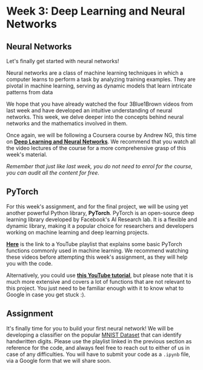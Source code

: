 # Week 3: Deep Learning and Neural Networks

## Neural Networks

Let's finally get started with neural networks! 

Neural networks are a class of machine learning techniques in which a computer learns to perform a task by analyzing training examples. They are pivotal in machine learning, serving as dynamic models that learn intricate patterns from data

We hope that you have already watched the four 3Blue1Brown videos from last week and have developed an intuitive understanding of neural networks. This week, we delve deeper into the concepts behind neural networks and the mathematics involved in them.

Once again, we will be following a Coursera course by Andrew NG, this time on [**Deep Learning and Neural Networks**](https://www.coursera.org/learn/neural-networks-deep-learning). We recommend that you watch all the video lectures of the course for a more comprehensive grasp of this week's material.

*Remember that just like last week, you do not need to enrol for the course, you can audit all the content for free.*

## PyTorch

For this week's assignment, and for the final project, we will be using yet another powerful Python library, **PyTorch**. PyTorch is an open-source deep learning library developed by Facebook's AI Research lab. It is a flexible and dynamic library, making it a popular choice for researchers and developers working on machine learning and deep learning projects.

[**Here**](https://www.youtube.com/watch?v=BzcBsTou0C0) is the link to a YouTube playlist that explains some basic PyTorch functions commonly used in machine learning. We recommend watching these videos before attempting this week's assignment, as they will help you with the code.

Alternatively, you could use [**this YouTube tutorial**](https://www.youtube.com/watch?v=c36lUUr864M&pp=ygUcbmV1cmFsIG5ldHdvcmsgd2l0aCBweXRvcmNoIA%3D%3D), but please note that it is much more extensive and covers a lot of functions that are not relevant to this project. You just need to be familiar enough with it to know what to Google in case you get stuck :).

## Assignment

It's finally time for you to build your first neural network! We will be developing a classifier on the popular [MNIST Dataset](https://www.kaggle.com/datasets/hojjatk/mnist-dataset) that can identify handwritten digits. Please use the playlist linked in the previous section as reference for the code, and always feel free to reach out to either of us in case of any difficulties. You will have to submit your code as a ```.ipynb``` file, via a Google form that we will share soon.
